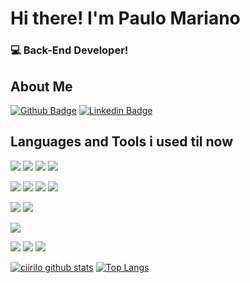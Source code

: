 
# Hi there! I'm Paulo Mariano
### :computer: Back-End Developer! 

## About Me

[![Github Badge](https://img.shields.io/badge/-Github-000?style=flat-square&logo=Github&logoColor=white&link=https://github.com/ciirilo)](https://github.com/ciirilo) [![Linkedin Badge](https://img.shields.io/badge/-LinkedIn-blue?style=flat-square&logo=Linkedin&logoColor=white&link=https://www.linkedin.com/in/paulo-machado-mariano-5991991b7)](https://www.linkedin.com/in/paulo-machado-mariano-5991991b7)

## Languages and Tools i used til now

<img src= "https://img.shields.io/badge/Java-ED8B00?style=for-the-badge&logo=java&logoColor=white">   <img src= "https://img.shields.io/badge/JavaScript-323330?style=for-the-badge&logo=javascript&logoColor=F7DF1E">  <img src= "https://img.shields.io/badge/C%23-239120?style=for-the-badge&logo=c-sharp&logoColor=white">   <img src= "https://img.shields.io/badge/PHP-777BB4?style=for-the-badge&logo=php&logoColor=white">  

<img src= "https://img.shields.io/badge/Spring_Boot-F2F4F9?style=for-the-badge&logo=spring-boot">   <img src= "https://img.shields.io/badge/Node.js-339933?style=for-the-badge&logo=nodedotjs&logoColor=white">  <img src= "https://img.shields.io/badge/.NET-512BD4?style=for-the-badge&logo=dotnet&logoColor=white"> <img src= "https://img.shields.io/badge/Laravel-FF2D20?style=for-the-badge&logo=laravel&logoColor=white">  

<img src= "https://img.shields.io/badge/MySQL-005C84?style=for-the-badge&logo=mysql&logoColor=white"> <img src= "https://img.shields.io/badge/PLSQL-F80000?style=for-the-badge&logo=oracle&logoColor=black"> 

<img src= "https://img.shields.io/badge/GitHub-100000?style=for-the-badge&logo=github&logoColor=white"> 

<img src= "https://img.shields.io/badge/Visual_Studio-5C2D91?style=for-the-badge&logo=visual%20studio&logoColor=white">  <img src="https://img.shields.io/badge/Visual_Studio_Code-0078D4?style=for-the-badge&logo=visual%20studio%20code&logoColor=white">  <img src= "https://img.shields.io/badge/IntelliJIDEA-000000.svg?style=for-the-badge&logo=intellij-idea&logoColor=white">

[![ciirilo github stats](https://github-readme-stats.vercel.app/api?username=ciirilo&show_icons=true&theme=tokyonight&include_all_commits=true)](https://github.com/ciirilo/github-readme-stats)
[![Top Langs](https://github-readme-stats.vercel.app/api/top-langs/?username=ciirilo&layout=compact&theme=tokyonight)](https://github.com/ciirilo/github-readme-stats)
